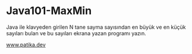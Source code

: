# Java101-MaxMin

Java ile klavyeden girilen N tane sayma sayısından en büyük ve en küçük sayıları bulan ve bu sayıları ekrana yazan programı yazın.

www.patika.dev

